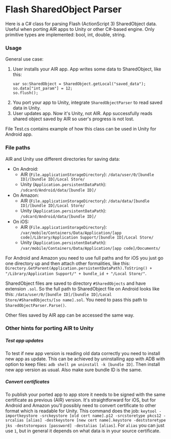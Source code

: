 # Flash SharedObject Parser

Here is a C# class for parsing Flash (ActionScript 3) SharedObject data. Useful when porting AIR apps to Unity or other C#-based engine.
Only primitive types are implemented: bool, int, double, string.

### Usage

General use case:
1. User installs your AIR app. App writes some data to SharedObject, like this:
   ```
   var so:SharedObject = SharedObject.getLocal("saved_data");
   so.data["int_param"] = 12;
   so.flush();
   ```
2. You port your app to Unity, integrate `SharedObjectParser` to read saved data in Unity.
3. User updates app. Now it's Unity, not AIR. App successfully reads shared object saved by AIR so user's progress is not lost.

File Test.cs contains example of how this class can be used in Unity for Android app.

### File paths

AIR and Unity use different directories for saving data:
- On Android:
  - AIR (`File.applicationStorageDirectory`): `/data/user/0/[bundle ID]/[bundle ID]/Local Store/`
  - Unity (`Application.persistentDataPath`): `/sdcard/Android/data/[bundle ID]/`
- On Amazon:
  - AIR (`File.applicationStorageDirectory`): `/data/data/[bundle ID]/[bundle ID]/Local Store/`
  - Unity (`Application.persistentDataPath`): `/sdcard/Android/data/[bundle ID]/`
- On iOS:
  - AIR (`File.applicationStorageDirectory`): `/var/mobile/Containers/Data/Application/[app code]/Library/Application Support/[bundle ID]/Local Store/`
  - Unity (`Application.persistentDataPath`): `/var/mobile/Containers/Data/Application/[app code]/Documents/`

For Android and Amazon you need to use full paths and for iOS you just go one directory up and then attach other formalities, like this:
`Directory.GetParent(Application.persistentDataPath).ToString() + "/Library/Application Support/" + bundle_id + "/Local Store/"`.

SharedObject files are saved to directory `#SharedObjects` and have extension `.sol`. So the full path to SharedObject file on Android looks like this:
`/data/user/0/[bundle ID]/[bundle ID]/Local Store/#SharedObjects/[so name].sol`. You need to pass this path to `SharedObjectParser.Parse()`.

Other files saved by AIR app can be accessed the same way.

### Other hints for porting AIR to Unity

##### Test app updates

To test if new app version is reading old data correctly you need to install new app as update. This can be achieved by uninstalling app with ADB with option to keep files:
`adb shell pm uninstall -k [bundle ID]`. Then install new app version as usual. Also make sure bundle ID is the same.

##### Convert certificates

To publish your ported app to app store it needs to be signed with the same certificate as previous (AIR) version. It's straightforward for iOS, but for Android and Amazon you'll possibly need to convert certificate to other format which is readable for Unity. This command does the job:
`keytool -importkeystore -srckeystore [old cert name].p12 -srcstoretype pkcs12 -srcalias [alias] -destkeystore [new cert name].keystore -deststoretype jks -deststorepass [password] -destalias [alias]`. For `alias` you can just use `1`, but in general it depends on what data is in your source certificate.